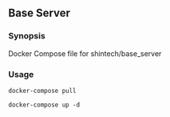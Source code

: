 ## Base Server

### Synopsis

Docker Compose file for shintech/base_server

### Usage

    docker-compose pull
    
    docker-compose up -d